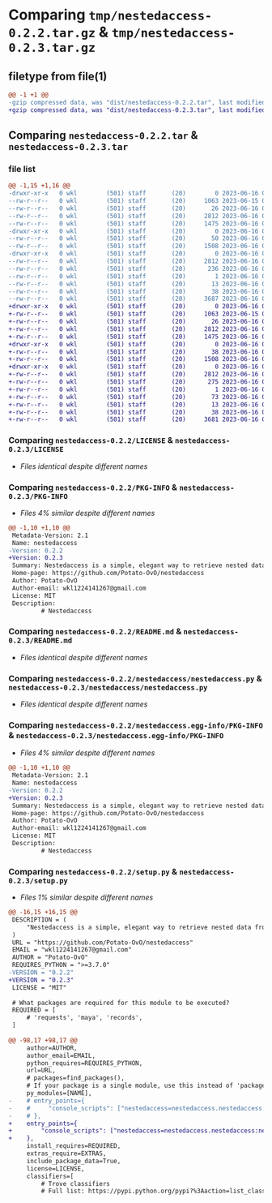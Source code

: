 # Comparing `tmp/nestedaccess-0.2.2.tar.gz` & `tmp/nestedaccess-0.2.3.tar.gz`

## filetype from file(1)

```diff
@@ -1 +1 @@
-gzip compressed data, was "dist/nestedaccess-0.2.2.tar", last modified: Fri Jun 16 06:22:04 2023, max compression
+gzip compressed data, was "dist/nestedaccess-0.2.3.tar", last modified: Fri Jun 16 06:27:26 2023, max compression
```

## Comparing `nestedaccess-0.2.2.tar` & `nestedaccess-0.2.3.tar`

### file list

```diff
@@ -1,15 +1,16 @@
-drwxr-xr-x   0 wkl        (501) staff       (20)        0 2023-06-16 06:22:04.387453 nestedaccess-0.2.2/
--rw-r--r--   0 wkl        (501) staff       (20)     1063 2023-06-15 09:54:02.000000 nestedaccess-0.2.2/LICENSE
--rw-r--r--   0 wkl        (501) staff       (20)       26 2023-06-16 02:46:32.000000 nestedaccess-0.2.2/MANIFEST.in
--rw-r--r--   0 wkl        (501) staff       (20)     2812 2023-06-16 06:22:04.387188 nestedaccess-0.2.2/PKG-INFO
--rw-r--r--   0 wkl        (501) staff       (20)     1475 2023-06-16 05:13:48.000000 nestedaccess-0.2.2/README.md
-drwxr-xr-x   0 wkl        (501) staff       (20)        0 2023-06-16 06:22:04.385615 nestedaccess-0.2.2/nestedaccess/
--rw-r--r--   0 wkl        (501) staff       (20)       50 2023-06-16 06:21:47.000000 nestedaccess-0.2.2/nestedaccess/__init__.py
--rw-r--r--   0 wkl        (501) staff       (20)     1508 2023-06-16 01:51:10.000000 nestedaccess-0.2.2/nestedaccess/nestedaccess.py
-drwxr-xr-x   0 wkl        (501) staff       (20)        0 2023-06-16 06:22:04.386743 nestedaccess-0.2.2/nestedaccess.egg-info/
--rw-r--r--   0 wkl        (501) staff       (20)     2812 2023-06-16 06:22:04.000000 nestedaccess-0.2.2/nestedaccess.egg-info/PKG-INFO
--rw-r--r--   0 wkl        (501) staff       (20)      236 2023-06-16 06:22:04.000000 nestedaccess-0.2.2/nestedaccess.egg-info/SOURCES.txt
--rw-r--r--   0 wkl        (501) staff       (20)        1 2023-06-16 06:22:04.000000 nestedaccess-0.2.2/nestedaccess.egg-info/dependency_links.txt
--rw-r--r--   0 wkl        (501) staff       (20)       13 2023-06-16 06:22:04.000000 nestedaccess-0.2.2/nestedaccess.egg-info/top_level.txt
--rw-r--r--   0 wkl        (501) staff       (20)       38 2023-06-16 06:22:04.387551 nestedaccess-0.2.2/setup.cfg
--rw-r--r--   0 wkl        (501) staff       (20)     3687 2023-06-16 06:21:54.000000 nestedaccess-0.2.2/setup.py
+drwxr-xr-x   0 wkl        (501) staff       (20)        0 2023-06-16 06:27:26.508494 nestedaccess-0.2.3/
+-rw-r--r--   0 wkl        (501) staff       (20)     1063 2023-06-15 09:54:02.000000 nestedaccess-0.2.3/LICENSE
+-rw-r--r--   0 wkl        (501) staff       (20)       26 2023-06-16 02:46:32.000000 nestedaccess-0.2.3/MANIFEST.in
+-rw-r--r--   0 wkl        (501) staff       (20)     2812 2023-06-16 06:27:26.508223 nestedaccess-0.2.3/PKG-INFO
+-rw-r--r--   0 wkl        (501) staff       (20)     1475 2023-06-16 05:13:48.000000 nestedaccess-0.2.3/README.md
+drwxr-xr-x   0 wkl        (501) staff       (20)        0 2023-06-16 06:27:26.506393 nestedaccess-0.2.3/nestedaccess/
+-rw-r--r--   0 wkl        (501) staff       (20)       38 2023-06-16 06:26:04.000000 nestedaccess-0.2.3/nestedaccess/__init__.py
+-rw-r--r--   0 wkl        (501) staff       (20)     1508 2023-06-16 01:51:10.000000 nestedaccess-0.2.3/nestedaccess/nestedaccess.py
+drwxr-xr-x   0 wkl        (501) staff       (20)        0 2023-06-16 06:27:26.507775 nestedaccess-0.2.3/nestedaccess.egg-info/
+-rw-r--r--   0 wkl        (501) staff       (20)     2812 2023-06-16 06:27:26.000000 nestedaccess-0.2.3/nestedaccess.egg-info/PKG-INFO
+-rw-r--r--   0 wkl        (501) staff       (20)      275 2023-06-16 06:27:26.000000 nestedaccess-0.2.3/nestedaccess.egg-info/SOURCES.txt
+-rw-r--r--   0 wkl        (501) staff       (20)        1 2023-06-16 06:27:26.000000 nestedaccess-0.2.3/nestedaccess.egg-info/dependency_links.txt
+-rw-r--r--   0 wkl        (501) staff       (20)       73 2023-06-16 06:27:26.000000 nestedaccess-0.2.3/nestedaccess.egg-info/entry_points.txt
+-rw-r--r--   0 wkl        (501) staff       (20)       13 2023-06-16 06:27:26.000000 nestedaccess-0.2.3/nestedaccess.egg-info/top_level.txt
+-rw-r--r--   0 wkl        (501) staff       (20)       38 2023-06-16 06:27:26.508584 nestedaccess-0.2.3/setup.cfg
+-rw-r--r--   0 wkl        (501) staff       (20)     3681 2023-06-16 06:27:23.000000 nestedaccess-0.2.3/setup.py
```

### Comparing `nestedaccess-0.2.2/LICENSE` & `nestedaccess-0.2.3/LICENSE`

 * *Files identical despite different names*

### Comparing `nestedaccess-0.2.2/PKG-INFO` & `nestedaccess-0.2.3/PKG-INFO`

 * *Files 4% similar despite different names*

```diff
@@ -1,10 +1,10 @@
 Metadata-Version: 2.1
 Name: nestedaccess
-Version: 0.2.2
+Version: 0.2.3
 Summary: Nestedaccess is a simple, elegant way to retrieve nested data from deep dictionaries or lists.
 Home-page: https://github.com/Potato-OvO/nestedaccess
 Author: Potato-OvO
 Author-email: wkl1224141267@gmail.com
 License: MIT
 Description: 
         # Nestedaccess
```

### Comparing `nestedaccess-0.2.2/README.md` & `nestedaccess-0.2.3/README.md`

 * *Files identical despite different names*

### Comparing `nestedaccess-0.2.2/nestedaccess/nestedaccess.py` & `nestedaccess-0.2.3/nestedaccess/nestedaccess.py`

 * *Files identical despite different names*

### Comparing `nestedaccess-0.2.2/nestedaccess.egg-info/PKG-INFO` & `nestedaccess-0.2.3/nestedaccess.egg-info/PKG-INFO`

 * *Files 4% similar despite different names*

```diff
@@ -1,10 +1,10 @@
 Metadata-Version: 2.1
 Name: nestedaccess
-Version: 0.2.2
+Version: 0.2.3
 Summary: Nestedaccess is a simple, elegant way to retrieve nested data from deep dictionaries or lists.
 Home-page: https://github.com/Potato-OvO/nestedaccess
 Author: Potato-OvO
 Author-email: wkl1224141267@gmail.com
 License: MIT
 Description: 
         # Nestedaccess
```

### Comparing `nestedaccess-0.2.2/setup.py` & `nestedaccess-0.2.3/setup.py`

 * *Files 1% similar despite different names*

```diff
@@ -16,15 +16,15 @@
 DESCRIPTION = (
     "Nestedaccess is a simple, elegant way to retrieve nested data from deep dictionaries or lists."
 )
 URL = "https://github.com/Potato-OvO/nestedaccess"
 EMAIL = "wkl1224141267@gmail.com"
 AUTHOR = "Potato-OvO"
 REQUIRES_PYTHON = ">=3.7.0"
-VERSION = "0.2.2"
+VERSION = "0.2.3"
 LICENSE = "MIT"
 
 # What packages are required for this module to be executed?
 REQUIRED = [
     # 'requests', 'maya', 'records',
 ]
 
@@ -98,17 +98,17 @@
     author=AUTHOR,
     author_email=EMAIL,
     python_requires=REQUIRES_PYTHON,
     url=URL,
     # packages=find_packages(),
     # If your package is a single module, use this instead of 'packages':
     py_modules=[NAME],
-    # entry_points={
-    #     "console_scripts": ["nestedaccess=nestedaccess.nestedaccess:nestedaccess"],
-    # },
+    entry_points={
+        "console_scripts": ["nestedaccess=nestedaccess.nestedaccess:nestedaccess"],
+    },
     install_requires=REQUIRED,
     extras_require=EXTRAS,
     include_package_data=True,
     license=LICENSE,
     classifiers=[
         # Trove classifiers
         # Full list: https://pypi.python.org/pypi?%3Aaction=list_classifiers
```

